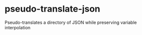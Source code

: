 # pseudo-translate-json
Pseudo-translates a directory of JSON while preserving variable interpolation
